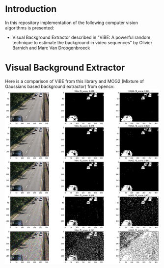 # Introduction
In this repository implementation of the following computer vision algorithms is presented:
* Visual Background Extractor described in "ViBE: A powerful random technique to estimate the background in video sequences" by Olivier Barnich and Marc Van Droogenbroeck

# Visual Background Extractor
Here is a comparison of ViBE from this library and MOG2 (Mixture of Gaussians based background extractor) from opencv:
![GitHub Logo](/logo/comparison.png)


